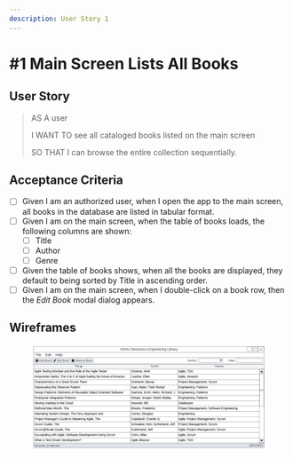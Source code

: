 ```yaml
---
description: User Story 1
---
```


# #1 Main Screen Lists All Books

## User Story

> AS A user
>
> I WANT TO see all cataloged books listed on the main screen
>
> SO THAT I can browse the entire collection sequentially.

## Acceptance Criteria

* [ ] Given I am an authorized user, when I open the app to the main screen, all books in the database are listed in tabular format.
* [ ] Given I am on the main screen, when the table of books loads, the following columns are shown:
  * [ ] Title
  * [ ] Author
  * [ ] Genre
* [ ] Given the table of books shows, when all the books are displayed, they default to being sorted by Title in ascending order.
* [ ] Given I am on the main screen, when I double-click on a book row, then the _Edit Book_ modal dialog appears.

## Wireframes

<figure><img src="../../.gitbook/assets/SNHU Library Wireframe - Home Screen  (1).png" alt=""><figcaption></figcaption></figure>
